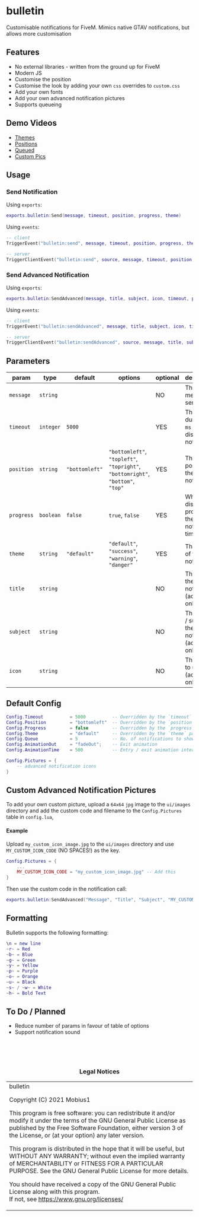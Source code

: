 # bulletin
Customisable notifications for FiveM. Mimics native GTAV notifications, but allows more customisation

## Features
* No external libraries - written from the ground up for FiveM
* Modern JS
* Customise the position
* Customise the look by adding your own `css` overrides to `custom.css`
* Add your own fonts
* Add your own advanced notification pictures
* Supports queueing

## Demo Videos
* [Themes](https://streamable.com/pikxny)
* [Positions](https://streamable.com/v3pgjw)
* [Queued](https://streamable.com/2jbmle)
* [Custom Pics](https://streamable.com/qrn3ww)


## Usage
### Send Notification
Using `exports`:
```lua
exports.bulletin:Send(message, timeout, position, progress, theme)
```

Using `events`:

```lua
-- client
TriggerEvent("bulletin:send", message, timeout, position, progress, theme)

-- server
TriggerClientEvent("bulletin:send", source, message, timeout, position, progress, theme)
```

### Send Advanced Notification
Using `exports`:
```lua
exports.bulletin:SendAdvanced(message, title, subject, icon, timeout, position, progress, theme)
```
Using `events`:
```lua
-- client 
TriggerEvent("bulletin:sendAdvanced", message, title, subject, icon, timeout, position, progress, theme)

-- server
TriggerClientEvent("bulletin:sendAdvanced", source, message, title, subject, icon, timeout, position, progress, theme)
```

## Parameters
| param      | type      | default        | options                                                                         | optional | description                                                 |
|------------|-----------|----------------|---------------------------------------------------------------------------------|----------|-------------------------------------------------------------|
| `message`  | `string`  |                |                                                                                 | NO       | The message to send                                         |
| `timeout`  | `integer` | `5000`         |                                                                                 | YES      | The duration in `ms` to display the notification            |
| `position` | `string`  | `"bottomleft"` | `"bottomleft"`, `"topleft"`, `"topright"`, `"bottomright"`, `"bottom"`, `"top"` | YES      | The postion of the notification                             |
| `progress` | `boolean` | `false`        | `true`, `false`                                                                 | YES      | Whether to display the progress of the notification timeout |
| `theme`    | `string`  | `"default"`    | `"default"`, `"success"`, `"warning"`, `"danger"`                               | YES      | The theme of the notification                               |
| `title`    | `string`  |                |                                                                                 | NO       | The title of the notification (advanced only)               |
| `subject`  | `string`  |                |                                                                                 | NO       | The subject / subtitle of the notification (advanced only)  |
| `icon`     | `string`  |                |                                                                                 | NO       | The picture to use (advanced only)                          |

## Default Config
```lua
Config.Timeout          = 5000          -- Overridden by the `timeout` param
Config.Position         = "bottomleft"  -- Overridden by the `position` param
Config.Progress         = false         -- Overridden by the `progress` param
Config.Theme            = "default"     -- Overridden by the `theme` param
Config.Queue            = 5             -- No. of notifications to show before queueing
Config.AnimationOut     = "fadeOut";    -- Exit animation
Config.AnimationTime    = 500           -- Entry / exit animation interval

Config.Pictures = {
    -- advanced notification icons
}
```

## Custom Advanced Notification Pictures
To add your own custom picture, upload a `64x64` `jpg` image to the `ui/images` directory and add the custom code and filename to the `Config.Pictures` table in `config.lua`,

#### Example

Upload `my_custom_icon_image.jpg` to the `ui/images` directory and use `MY_CUSTOM_ICON_CODE` (NO SPACES!) as the key.

```lua
Config.Pictures = {
    ...
    MY_CUSTOM_ICON_CODE = "my_custom_icon_image.jpg" -- Add this
}
```

Then use the custom code in the notification call:

```lua
exports.bulletin:SendAdvanced("Message", "Title", "Subject", "MY_CUSTOM_ICON_CODE")
```

## Formatting
Bulletin supports the following formatting:

```lua
\n = new line
~r~ = Red
~b~ = Blue
~g~ = Green
~y~ = Yellow
~p~ = Purple
~o~ = Orange
~u~ = Black
~s~ / ~w~ = White
~h~ = Bold Text
```

## To Do / Planned
* Reduce number of params in favour of table of options
* Support notification sound

<br><br><br><h3 align='center'>Legal Notices</h2>
<table><tr><td>
bulletin  

Copyright (C) 2021  Mobius1


This program is free software: you can redistribute it and/or modify
it under the terms of the GNU General Public License as published by
the Free Software Foundation, either version 3 of the License, or
(at your option) any later version.  


This program is distributed in the hope that it will be useful,
but WITHOUT ANY WARRANTY; without even the implied warranty of
MERCHANTABILITY or FITNESS FOR A PARTICULAR PURPOSE.  See the
GNU General Public License for more details.  


You should have received a copy of the GNU General Public License
along with this program.  
If not, see <https://www.gnu.org/licenses/>
</td></tr>
</table>